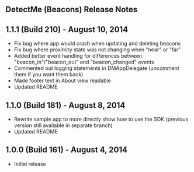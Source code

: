 DetectMe (Beacons) Release Notes
---

## 1.1.1 (Build 210) - August 10, 2014
- Fix bug where app would crash when updating and deleting beacons
- Fix bug where proximity state was not changing when "near" or "far"
- Added better event handling for differences between "beacon_in"/"beacon_out" and "beacon_changed" events
- Commented out logging statements in DMAppDelegate (uncomment them if you want them back)
- Made footer text in About view readable
- Updated README

## 1.1.0 (Build 181) - August 8, 2014
- Rewrite sample app to more directly show how to use the SDK (previous version still available in separate branch)
- Updated README

## 1.0.0 (Build 161) - August 4, 2014
- Initial release